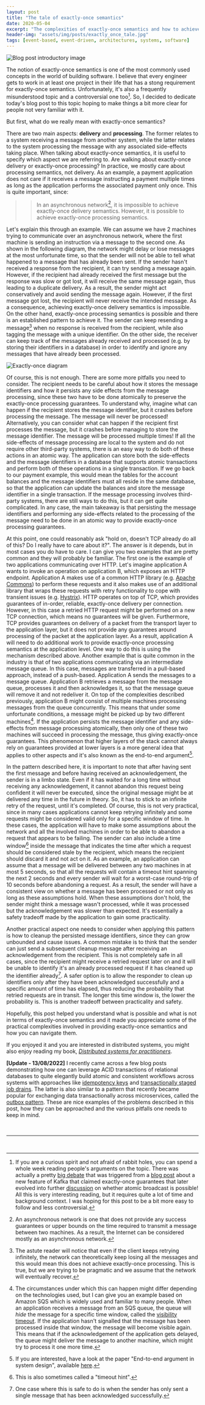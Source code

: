 ```yaml
---
layout: post
title: "The tale of exactly-once semantics"
date: 2020-05-04
excerpt: "The complexities of exactly-once semantics and how to achieve it"
header-img: "assets/img/posts/exactly_once_tale.jpg"
tags: [event-based, event-driven, architectures, systems, software]
---
```


![Blog post introductory image](../assets/img/posts/exactly_once_tale.jpg "Photo by Simon Matzinger on Unsplash")


The notion of exactly-once semantics is one of the most commonly used concepts in the world of building software. I believe that every engineer gets to work in at least one project in their life that has a stong requirement for exactly-once semantics. Unfortunately, it's also a frequently misunderstood topic and a controversial one too[^exactly_once_debates]. So, I decided to dedicate today's blog post to this topic hoping to make things a bit more clear for people not very familiar with it.

But first, what do we really mean with exactly-once semantics?

There are two main aspects: **delivery** and **processing**. The former relates to a system receiving a message from another system, while the latter relates to the system processing the message with any associated side-effects taking place. When talking about exactly-once semantics, it is useful to specify which aspect we are referring to. Are walking about exactly-once delivery or exactly-once processing? In practice, we mostly care about processing semantics, not delivery. As an example, a payment application does not care if it receives a message instructing a payment multiple times as long as the application performs the associated payment only once. This is quite important, since:

>> In an asynchronous network[^asynchronous_network], it is impossible to achieve exactly-once delivery semantics. However, it is possible to achieve exactly-once processing semantics.

Let's explain this through an example. We can assume we have 2 machines trying to communicate over an asynchronous network, where the first machine is sending an instruction via a message to the second one. As shown in the following diagram, the network might delay or lose messages at the most unfortunate time, so that the sender will not be able to tell what happened to a message that has already been sent. If the sender hasn't received a response from the recipient, it can try sending a message again. However, if the recipient had already received the first message but the response was slow or got lost, it will receive the same message again, thus leading to a duplicate delivery. As a result, the sender might act conservatively and avoid sending the message again. However, if the first message got lost, the recipient will never receive the intended message. As a consequence, achieving exactly-once delivery semantics is impossible. On the other hand, exactly-once processing semantics is possible and there is an established pattern to achieve it. The sender can keep resending a message[^infinite_retries_caveat] when no response is received from the recipient, while also tagging the message with a unique identifier. On the other side, the receiver can keep track of the messages already received and processed (e.g. by storing their identifiers in a database) in order to identify and ignore any messages that have already been processed.

![Exactly-once diagram](../assets/img/posts/exactly_once.jpg)

Of course, this is not enough. There are some more pitfalls you need to consider. The recipient needs to be careful about how it stores the message identifiers and how it persists any side effects from the message processing, since these two have to be done atomically to preserve the exactly-once processing guarantees. To understand why, imagine what can happen if the recipient stores the message identifier, but it crashes before processing the message. The message will never be processed! Alternatively, you can consider what can happen if the recipient first processes the message, but it crashes before managing to store the message identifier. The message will be processed multiple times! If all the side-effects of message processing are local to the system and do not require other third-party systems, there is an easy way to do both of these actions in an atomic way. The application can store both the side-effects and the message identifiers in a database that supports atomic transactions and perform both of these operations in a single transaction. If we go back to our payment example, this would mean the tables for the account balances and the message identifiers must all reside in the same database, so that the application can update the balances and store the message identifier in a single transaction. If the message processing involves third-party systems, there are still ways to do this, but it can get quite complicated. In any case, the main takeaway is that persisting the message identifiers and performing any side-effects related to the processing of the message need to be done in an atomic way to provide exactly-once processing guarantees.

At this point, one could reasonably ask "hold on, doesn't TCP already do all of this? Do I really have to care about it?". The answer is it depends, but in most cases you do have to care. I can give you two examples that are pretty common and they will probably be familiar. The first one is the example of two applications communicating over HTTP. Let's imagine application A wants to invoke an operation on application B, which exposes an HTTP endpoint. Application A makes use of a common HTTP library (e.g. [Apache Commons](http://commons.apache.org/)) to perform these requests and it also makes use of an additional library that wraps these requests with retry functionality to cope with transient issues (e.g. [Hystrix](https://github.com/Netflix/Hystrix)). HTTP operates on top of TCP, which provides guarantees of in-order, reliable, exactly-once delivery per connection. However, in this case a retried HTTP request might be performed on a new TCP connection, which means no guarantees will be given. Furthermore, TCP provides guarantees on delivery of a packet from the transport layer to the application layer, but it does not provide any guarantees around processing of the packet at the application layer. As a result, application A will need to do additional work to provide exactly-once processing semantics at the application level. One way to do this is using the mechanism described above. Another example that is quite common in the industry is that of two applications communicating via an intermediate message queue. In this case, messages are transferred in a pull-based approach, instead of a push-based. Application A sends the messages to a message queue. Application B retrieves a message from the message queue, processes it and then acknowledges it, so that the message queue will remove it and not redeliver it. On top of the complexities described previously, application B might consist of multiple machines processing messages from the queue concurrently. This means that under some unfortunate conditions, a message might be picked up by two different machines[^sqs_example]. If the application persists the message identifier and any side-effects from message processing atomically, then only one of these two machines will succeed in processing the message, thus giving exactly-once guarantees. This phenomenon that higher layers of the stack cannot always rely on guarantees provided at lower layers is a more general idea that applies to other aspects and it's also known as the end-to-end argument[^end_to_end].

In the pattern described here, it is important to note that after having sent the first message and before having received an acknowledgement, the sender is in a limbo state. Even if it has waited for a long time without receiving any acknowledgement, it cannot abandon this request being confident it will never be executed, since the original message might be at delivered any time in the future in theory. So, it has to stick to an infinite retry of the request, until it's completed. Of course, this is not very practical, since in many cases applications cannot keep retrying infinitely and some requests might be considered valid only for a specific window of time. In these cases, the application will have to make some assumptions about the network and all the involved machines in order to be able to abandon a request that appears to be failing. The sender can also include a time window[^timeout_hints] inside the message that indicates the time after which a request should be considered stale by the recipient, which means the recipient should discard it and not act on it. As an example, an application can assume that a message will be delivered between any two machines in at most 5 seconds, so that all the requests will contain a timeout hint spanning the next 2 seconds and every sender will wait for a worst-case round-trip of 10 seconds before abandoning a request. As a result, the sender will have a consistent view on whether a message has been processed or not only as long as these assumptions hold. When these assumptions don't hold, the sender might think a message wasn't processed, while it was processed but the acknowledgement was slower than expected. It's essentially a safety tradeoff made by the application to gain some practicality.

Another practical aspect one needs to consider when applying this pattern is how to cleanup the persisted message identifiers, since they can grow unbounded and cause issues. A common mistake is to think that the sender can just send a subsequent cleanup message after receiving an acknowledgement from the recipient. This is not completely safe in all cases, since the recipient might receive a retried request later on and it will be unable to identify it's an already processed request if it has cleaned up the identifier already[^safe_cleanup]. A safer option is to allow the responder to clean up identifiers only after they have been acknowledged successfully and a specific amount of time has elapsed, thus reducing the probability that retried requests are in transit. The longer this time window is, the lower the probability is. This is another tradeoff between practicality and safety.

Hopefully, this post helped you understand what is possible and what is not in terms of exactly-once semantics and it made you appreciate some of the practical complexities involved in providing exactly-once semantics and how you can navigate them.

If you enjoyed it and you are interested in distributed systems, you might also enjoy reading my book, [_Distributed systems for practitioners_](https://distsysbook.co.uk).

**[Update - 13/08/2022]** I recently came across a few blog posts demonstrating how one can leverage ACID transactions of relational databases to quite elegantly build atomic and consistent workflows across systems with approaches like [idempotency keys](https://brandur.org/idempotency-keys) and [transactionally staged job drains](https://brandur.org/job-drain). The latter is also similar to a pattern that recently became popular for exchanging data transactionally across microservices, called the [outbox pattern](https://debezium.io/blog/2019/02/19/reliable-microservices-data-exchange-with-the-outbox-pattern/). These are nice examples of the problems described in this post, how they can be approached and the various pitfalls one needs to keep in mind. 

<br/>

-----------------------------------------

<br/>

[^exactly_once_debates]: If you are a curious spirit and not afraid of rabbit holes, you can spend a whole week reading people's arguments on the topic. There was actually a pretty [big debate](https://www.reddit.com/r/programming/comments/6kh65f/exactlyonce_semantics_is_possible_heres_how/) that was triggered from a [blog post](https://www.confluent.io/blog/exactly-once-semantics-are-possible-heres-how-apache-kafka-does-it/) about a new feature of Kafka that claimed exactly-once guarantees that later evolved into further [discussion](https://www.the-paper-trail.org/post/2017-07-28-exactly-not-atomic-broadcast-still-impossible-kafka/) on whether atomic broadcast is possible! All this is very interesting reading, but it requires quite a lot of time and background context. I was hoping for this post to be a bit more easy to follow and less controversial.
[^asynchronous_network]: An asynchronous network is one that does not provide any success guarantees or upper bounds on the time required to transmit a message between two machines. As a result, the Internet can be considered mostly as an asynchronous network. 
[^infinite_retries_caveat]: The astute reader will notice that even if the client keeps retrying infinitely, the network can theoretically keep losing all the messages and this would mean this does not achieve exactly-once processing. This is true, but we are trying to be pragmatic and we assume that the network will eventually recover.
[^sqs_example]: The circumstances under which this can happen might differ depending on the technologies used, but I can give you an example based on Amazon SQS which is widely used and familiar to many people. When an application receives a message from an SQS queue, the queue will _hide_ the message for a specific time window, called the [visibility timeout](https://docs.aws.amazon.com/AWSSimpleQueueService/latest/SQSDeveloperGuide/sqs-visibility-timeout.html). If the application hasn't signalled that the message has been processed inside that window, the message will become visible again. This means that if the acknowledgement of the application gets delayed, the queue might deliver the message to another machine, which might try to process it one more time.
[^end_to_end]: If you are interested, have a look at the paper "End-to-end argument in system design", available [here](https://web.mit.edu/Saltzer/www/publications/endtoend/endtoend.pdf).
[^timeout_hints]: This is also sometimes called a "timeout hint".
[^safe_cleanup]: One case where this is safe to do is when the sender has only sent a single message that has been acknowledged successfully.
